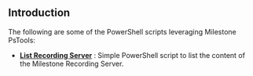 ## Introduction

The following are some of the PowerShell scripts leveraging Milestone PsTools:

* [**List Recording Server**](https://github.com/michew9/PowerShell/blob/master/MilestoneScripts/ListRecordingSrvr.ps1) : Simple PowerShell script to list the content of the Milestone Recording Server.